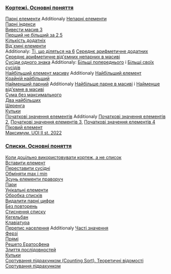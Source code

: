 ### [Кортежі. Основні поняття](Поняття_кортежу.md)
[Парні елементи](Парні_елементи.md) Additionaly [Непарні елементи](https://basecamp.eolymp.com/uk/problems/7841)  
[Парні індекси](https://basecamp.eolymp.com/uk/problems/7842)  
[Вивести масив 3](https://basecamp.eolymp.com/uk/problems/8955)  
[Перший не більший за 2,5](https://basecamp.eolymp.com/uk/problems/907)  
[Кількість додатніх](https://basecamp.eolymp.com/uk/problems/9617)  
[Від`ємні елементи](https://basecamp.eolymp.com/uk/problems/921)  
Additionaly: [Ті, що діляться на 6](https://basecamp.eolymp.com/uk/problems/908) 
[Середнє арифметичне додатних](https://basecamp.eolymp.com/uk/problems/910)
[Середнє арифметичне від'ємних непарних в масиві](https://basecamp.eolymp.com/uk/problems/9958)  
[Сусіди одного знака](https://basecamp.eolymp.com/uk/problems/7844) 
 Additionaly: [Більші попереднього](https://basecamp.eolymp.com/uk/problems/7843) i [Більші своїх сусідів](https://basecamp.eolymp.com/uk/problems/7845)  
[Найбільший елемент масиву](https://basecamp.eolymp.com/uk/problems/7830) Additionaly [Найбільший елемент](https://basecamp.eolymp.com/uk/problems/7846)  
[Крайній найбільший](https://basecamp.eolymp.com/uk/problems/8962)  
[Найменший парний](https://basecamp.eolymp.com/uk/problems/9960) Additionaly [Найбільше парне в масиві](https://basecamp.eolymp.com/uk/problems/9956) i [Найменше від'ємне в масиві](https://basecamp.eolymp.com/uk/problems/9957)  
[Сума без максимального](https://basecamp.eolymp.com/uk/problems/7831)  
[Два найбільших](https://basecamp.eolymp.com/uk/problems/7834)  
[Шеренга](https://basecamp.eolymp.com/uk/problems/1965)  
[Кульки](https://basecamp.eolymp.com/uk/problems/1968)  
[Початкові значення елементів](https://basecamp.eolymp.com/uk/problems/8965) Additionaly [Початкові значення елементів 2](https://basecamp.eolymp.com/uk/problems/8967), 
[Початкові значення елементів 3](https://basecamp.eolymp.com/uk/problems/8968), [Початкові значення елементів 4](https://basecamp.eolymp.com/uk/problems/8969)   
[Піковий елемент](https://basecamp.eolymp.com/uk/problems/11287)  
[Максимум. UOI II st. 2022](https://basecamp.eolymp.com/uk/problems/10925)   
### [Списки. Основні поняття](Поняття_списку.md)  
[Коли доцільно використовувати кортеж, а не список](Кортеж_vs_список.md)  
[Вставити елемент](Вставити_елемент.md)  
[Переставити сусідні](https://basecamp.eolymp.com/uk/problems/7848)  
[Обміняти max і min](https://basecamp.eolymp.com/uk/problems/7849)  
[Зсунь елементи праворуч](https://basecamp.eolymp.com/uk/problems/922)  
[Пари](https://basecamp.eolymp.com/uk/problems/10126)  
[Унікальні елементи](https://basecamp.eolymp.com/uk/problems/7850)  
[Обробка списків](Обробка_списків.md)  
[Видалити парні цифри](https://basecamp.eolymp.com/uk/problems/8682)  
[Без повторень](https://basecamp.eolymp.com/uk/problems/8971)  
[Стиснення списку](Стиснення_списку.md)  
[Кегельбан](Кегельбан.md)  
[Клавіатура](https://basecamp.eolymp.com/uk/problems/462)  
[Перепис населення](https://basecamp.eolymp.com/uk/problems/4740) Additionaly [Часті значення](https://basecamp.eolymp.com/uk/problems/3838)   
[Ферзі](Ферзі.md)  
[Прямі](https://uoi.eolymp.space/uk/problems/66)  
[Решето Ератосфена](https://basecamp.eolymp.com/uk/problems/4739)  
[Злиття послідовностей](https://basecamp.eolymp.com/uk/problems/9593)  
[Кульки](https://basecamp.eolymp.com/uk/problems/113)  
[Сортування підрахунком (Counting Sort). Теоретичні відомості](Сортування_підрахунком.md)  
[Сортування підрахунком](https://basecamp.eolymp.com/uk/problems/2327)  


